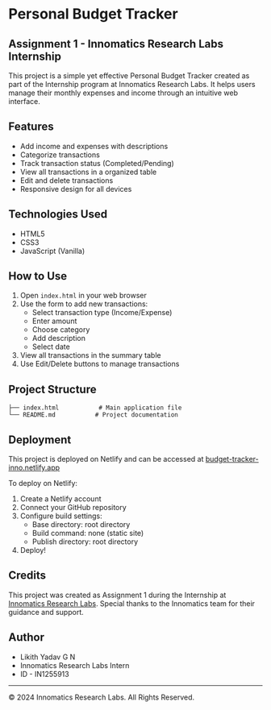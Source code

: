 # Personal Budget Tracker

## Assignment 1 - Innomatics Research Labs Internship

This project is a simple yet effective Personal Budget Tracker created as part of the Internship program at Innomatics Research Labs. It helps users manage their monthly expenses and income through an intuitive web interface.

## Features

- Add income and expenses with descriptions
- Categorize transactions
- Track transaction status (Completed/Pending)
- View all transactions in a organized table
- Edit and delete transactions
- Responsive design for all devices

## Technologies Used

- HTML5
- CSS3
- JavaScript (Vanilla)

## How to Use

1. Open `index.html` in your web browser
2. Use the form to add new transactions:
   - Select transaction type (Income/Expense)
   - Enter amount
   - Choose category
   - Add description
   - Select date
3. View all transactions in the summary table
4. Use Edit/Delete buttons to manage transactions

## Project Structure

```
├── index.html           # Main application file
└── README.md           # Project documentation
```

## Deployment

This project is deployed on Netlify and can be accessed at [budget-tracker-inno.netlify.app](https://budget-tracker-inno.netlify.app)

To deploy on Netlify:
1. Create a Netlify account
2. Connect your GitHub repository
3. Configure build settings:
   - Base directory: root directory
   - Build command: none (static site)
   - Publish directory: root directory
4. Deploy!

## Credits

This project was created as Assignment 1 during the Internship at [Innomatics Research Labs](https://www.innomatics.in/). Special thanks to the Innomatics team for their guidance and support.

## Author

- Likith Yadav G N
- Innomatics Research Labs Intern
- ID - IN1255913

---
© 2024 Innomatics Research Labs. All Rights Reserved.
